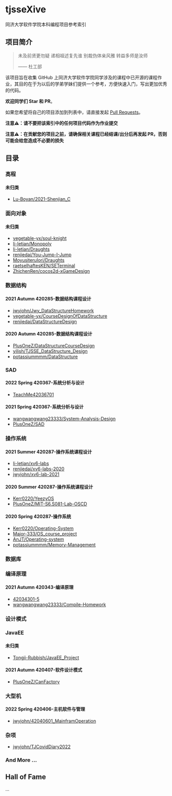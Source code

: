 # tjsseXive
同济大学软件学院本科编程项目参考索引

## 项目简介
> 未及前贤更勿疑 递相祖述复先谁
> 别裁伪体亲风雅 转益多师是汝师
> 
> —— 杜工部

该项目旨在收集 GitHub 上同济大学软件学院同学涉及的课程中已开源的课程作业，其目的在于为以后的学弟学妹们提供一个参考，方便快速入门，写出更加优秀的代码。

**欢迎同学们 Star 和 PR**。

如果您希望将自己的项目添加到列表中，请直接发起 [Pull Requests](https://github.com/jwyjohn/tjsseXive/pulls)。

**注意⚠️：请不要把该索引中的任何项目代码作为作业提交**

**注意⚠️：在贡献您的项目之前，请确保相关课程已经结课/出分后再发起 PR，否则可能会给您造成不必要的损失**

## 目录

### 高程

#### 未归类
- [Lu-Boyan/2021-Shenjian_C](https://github.com/Lu-Boyan/2021-Shenjian_C)

### 面向对象

#### 未归类
- [vegetable-yx/soul-knight](https://github.com/vegetable-yx/soul-knight)
- [li-letian/Monopoly](https://github.com/li-letian/Monopoly)
- [li-letian/Draughts](https://github.com/li-letian/Draughts)
- [renjiedai/You-Jump-I-Jump](https://github.com/renjiedai/You-Jump-I-Jump)
- [MoyusiteruIori/Draughts](https://github.com/MoyusiteruIori/Draughts)
- [raetselhaftesKEN/SETerminal](https://github.com/raetselhaftesKEN/SETerminal)
- [ZhichenRen/cocos2d-xGameDesign](https://github.com/ZhichenRen/cocos2d-xGameDesign)

### 数据结构

#### 2021 Autumn 420285-数据结构课程设计
- [jwyjohn/Jwy_DataStructureHomework](https://github.com/jwyjohn/Jwy_DataStructureHomework)
- [vegetable-yx/CourseDesignOfDataStructure](https://github.com/vegetable-yx/CourseDesignOfDataStructure)
- [renjiedai/DataStructureDesign](https://github.com/renjiedai/DataStructureDesign)

#### 2020 Autumn 420285-数据结构课程设计
- [PlusOneZ/DataStructureCourseDesign](https://github.com/PlusOneZ/DataStructureCourseDesign)
- [yilish/TJSSE_DataStructure_Design](https://github.com/yilish/TJSSE_DataStructure_Design)
- [potassiummmm/DataStructure](https://github.com/potassiummmm/DataStructure)


### SAD

#### 2022 Spring 420367-系统分析与设计
- [TeachMe42036701](https://github.com/TeachMe42036701)

#### 2021 Spring 420367-系统分析与设计
- [wangwangwang23333/System-Analysis-Design](https://github.com/wangwangwang23333/System-Analysis-Design)
- [PlusOneZ/SAD](https://github.com/PlusOneZ/SAD)

### 操作系统

#### 2021 Summer 420287-操作系统课程设计
- [li-letian/xv6-labs](https://github.com/li-letian/xv6-labs)
- [renjiedai/xv6-labs-2020](https://github.com/renjiedai/xv6-labs-2020)
- [jwyjohn/xv6-lab-2021](https://github.com/jwyjohn/xv6-lab-2021)

#### 2020 Summer 420287-操作系统课程设计
- [Kerr0220/YeezyOS](https://github.com/Kerr0220/YeezyOS)
- [PlusOneZ/MIT-S6.S081-Lab-OSCD](https://github.com/PlusOneZ/MIT-S6.S081-Lab-OSCD)

#### 2020 Spring 420287-操作系统
- [Kerr0220/Operating-System](https://github.com/Kerr0220/Operating-System)
- [Major-333/OS_course_project](https://github.com/Major-333/OS_course_project)
- [AnJT/Operating-system](https://github.com/AnJT/Operating-system)
- [potassiummmm/Memory-Management](https://github.com/potassiummmm/Memory-Management)
### 数据库

### 编译原理

#### 2021 Autumn 420343-编译原理
- [42034301-5](https://github.com/42034301-5)
- [wangwangwang23333/Compile-Homework](https://github.com/wangwangwang23333/Compile-Homework)

### 设计模式

### JavaEE

#### 未归类
- [Tongji-Rubbish/JavaEE_Project](https://github.com/Tongji-Rubbish/JavaEE_Project)

#### 2021 Autumn 420407-软件设计模式
- [PlusOneZ/CanFactory](https://github.com/PlusOneZ/CanFactory)
### 大型机

#### 2022 Spring 420406-主机软件与管理
- [jwyjohn/42040601_MainframOperation](https://github.com/jwyjohn/42040601_MainframOperation)

### 杂项
- [jwyjohn/TJCovidDiary2022](https://github.com/jwyjohn/TJCovidDiary2022)

### And More ...

## Hall of Fame
...